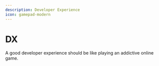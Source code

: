```yaml
---
description: Developer Experience
icon: gamepad-modern
---
```


# DX

A good developer experience should be like playing an addictive online game.
